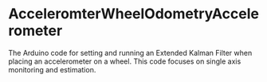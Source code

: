 # AcceleromterWheelOdometryAccelerometer
The Arduino code for setting and running an Extended Kalman Filter when placing an accelerometer on a wheel. This code focuses on single axis monitoring and estimation.

